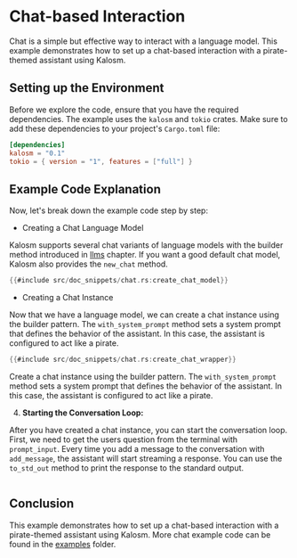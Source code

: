 # Chat-based Interaction

 Chat is a simple but effective way to interact with a language model. This example demonstrates how to set up a chat-based interaction with a pirate-themed assistant using Kalosm.

## Setting up the Environment

Before we explore the code, ensure that you have the required dependencies. The example uses the `kalosm` and `tokio` crates. Make sure to add these dependencies to your project's `Cargo.toml` file:

```toml
[dependencies]
kalosm = "0.1"
tokio = { version = "1", features = ["full"] }
```

## Example Code Explanation

Now, let's break down the example code step by step:

- Creating a Chat Language Model

Kalosm supports several chat variants of language models with the builder method introduced in [llms](../index.md) chapter. If you want a good default chat model, Kalosm also provides the `new_chat` method.

```rust
{{#include src/doc_snippets/chat.rs:create_chat_model}}
```

- Creating a Chat Instance

Now that we have a language model, we can create a chat instance using the builder pattern. The `with_system_prompt` method sets a system prompt that defines the behavior of the assistant. In this case, the assistant is configured to act like a pirate.

```rust
{{#include src/doc_snippets/chat.rs:create_chat_wrapper}}
```

Create a chat instance using the builder pattern. The `with_system_prompt` method sets a system prompt that defines the behavior of the assistant. In this case, the assistant is configured to act like a pirate.

4. **Starting the Conversation Loop:**

After you have created a chat instance, you can start the conversation loop. First, we need to get the users question from the terminal with `prompt_input`. Every time you add a message to the conversation with `add_message`, the assistant will start streaming a response. You can use the `to_std_out` method to print the response to the standard output.

```rust

```

## Conclusion

This example demonstrates how to set up a chat-based interaction with a pirate-themed assistant using Kalosm. More chat example code can be found in the [examples](https://github.com/floneum/floneum/tree/main/interfaces/kalosm/examples) folder.
